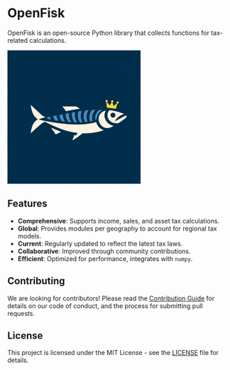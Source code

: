 # OpenFisk

OpenFisk is an open-source Python library that collects functions for tax-related calculations.

<img src="assets/openfisk.webp" alt="OpenFisk Logo" width="300px"/>

## Features

- **Comprehensive**: Supports income, sales, and asset tax calculations.
- **Global**: Provides modules per geography to account for regional tax models.
- **Current**: Regularly updated to reflect the latest tax laws.
- **Collaborative**: Improved through community contributions.
- **Efficient**: Optimized for performance, integrates with `numpy`.

## Contributing

We are looking for contributors! Please read the [Contribution Guide](./CONTRIBUTING.md) for details on our code of conduct, and the process for submitting pull requests.

## License

This project is licensed under the MIT License - see the [LICENSE](./LICENSE) file for details.
